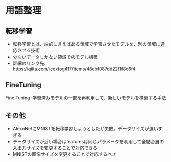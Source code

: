 # 用語整理

## 転移学習
- 転移学習とは、端的に言えばある領域で学習させたモデルを、別の領域に適応させる技術
- 少ないデータしかない領域でのモデル構築
- 詳細のリンク先: https://qiita.com/icoxfog417/items/48cbf087dd22f1f8c6f4

## FineTuning
Fine Tuning :学習済みモデルの一部を再利用して、新しいモデルを構築する手法

## その他
- AlexnNetにMNISTを転移学習しようとしたが失敗。データサイズが違いすぎる
- データサイズが近い場合はfeaturesは同じパラメータを利用して全結合層の入出力サイズを変更することで対応できる
- MNISTの画像サイズを変更することで対応するべき